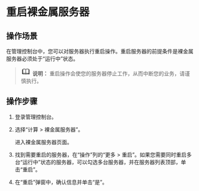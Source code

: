 # 重启裸金属服务器<a name="bms_umn_0013"></a>

## 操作场景<a name="section111723469715"></a>

在管理控制台中，您可以对服务器执行重启操作。重启服务器的前提条件是裸金属服务器必须处于“运行中”状态。

>![](public_sys-resources/icon-note.gif) **说明：** 
>重启操作会使您的服务器停止工作，从而中断您的业务，请谨慎执行。

## 操作步骤<a name="section5494647819"></a>

1.  登录管理控制台。
2.  选择“计算 \> 裸金属服务器”。

    进入裸金属服务器页面。

3.  找到需要重启的服务器，在“操作”列的“更多 \> 重启”。如果您需要同时重启多台“运行中”状态的服务器，可以勾选多台服务器，并在服务器列表顶部，单击“重启”。
4.  在“重启”弹窗中，确认信息并单击“是”。

